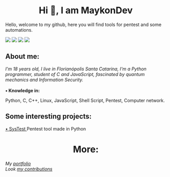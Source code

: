 <h1 text align='center'>Hi 👋, I am MaykonDev</h1>

<p>Hello, welcome to my github, here you will find tools for pentest and some automations.</p>
<img src='https://img.shields.io/badge/c-%2300599C.svg?style=for-the-badge&logo=c&logoColor=white'>
<img src='https://img.shields.io/badge/python-3670A0?style=for-the-badge&logo=python&logoColor=ffdd54'>
<img src='https://img.shields.io/badge/javascript-%23323330.svg?style=for-the-badge&logo=javascript&logoColor=%23F7DF1E'>
<img src='https://img.shields.io/badge/shell_script-%23121011.svg?style=for-the-badge&logo=gnu-bash&logoColor=white'>

<h2>About me:</h2>
<i>I'm 18 years old, I live in Florianópolis Santa Catarina, I'm a Python programmer, student of C and JavaScript, fascinated by quantum mechanics and Information Security.</i>
</br></br>
<strong>• Knowledge in:</strong>
<p>
 Python, C, C++, Linux, JavaScript, Shell Script, Pentest, Computer network.
</p>


<h2>Some interesting projects:</h2>
<a href='https://github.com/MaykonDev/SysTest'> • SysTest </a>Pentest tool made in Python</i>

<h1 text align='center'>More:</h1>
<i>My <a href='https://maykondev.ml'>portfolio</a></i></br>
<i>Look <a href='https://skyline.github.com/MaykonDev/2021'> my contributions</a></i>
